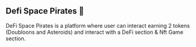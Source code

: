 ## Defi Space Pirates  👋

DeFi Space Pirates is a platform where user can interact earning 2 tokens (Doubloons and Asteroids) and interact with a DeFi section & Nft Game section.
